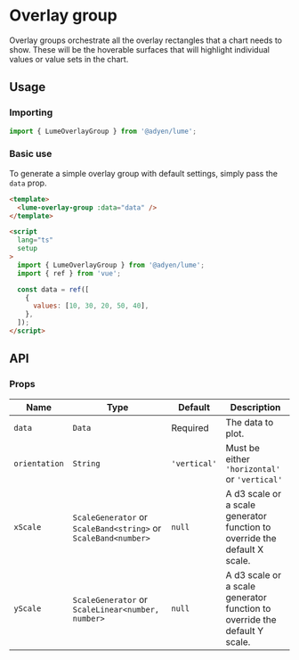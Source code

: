 # Overlay group

Overlay groups orchestrate all the overlay rectangles that a chart needs to show. These will be the hoverable surfaces that will highlight individual values or value sets in the chart.

## Usage

### Importing

```ts
import { LumeOverlayGroup } from '@adyen/lume';
```

### Basic use

To generate a simple overlay group with default settings, simply pass the `data` prop.

```html
<template>
  <lume-overlay-group :data="data" />
</template>

<script
  lang="ts"
  setup
>
  import { LumeOverlayGroup } from '@adyen/lume';
  import { ref } from 'vue';

  const data = ref([
    {
      values: [10, 30, 20, 50, 40],
    },
  ]);
</script>
```

## API

### Props

| Name          | Type                                                           | Default      | Description                                                               |
| ------------- | -------------------------------------------------------------- | ------------ | ------------------------------------------------------------------------- |
| `data`        | `Data`                                                         | Required     | The data to plot.                                                         |
| `orientation` | `String`                                                       | `'vertical'` | Must be either `'horizontal'` or `'vertical'`                             |
| `xScale`      | `ScaleGenerator` or `ScaleBand<string>` or `ScaleBand<number>` | `null`       | A d3 scale or a scale generator function to override the default X scale. |
| `yScale`      | `ScaleGenerator` or `ScaleLinear<number, number>`              | `null`       | A d3 scale or a scale generator function to override the default Y scale. |
